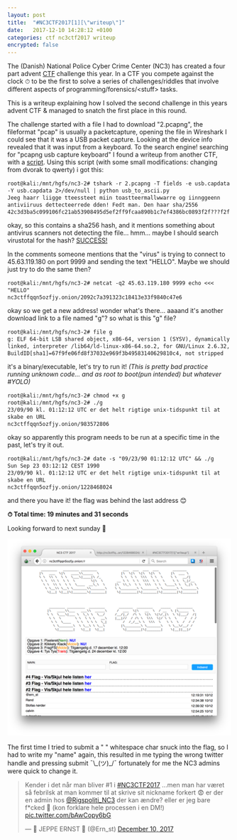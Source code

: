 ```yaml
---
layout: post
title:  "#NC3CTF2017[1][\"writeup\"]"
date:   2017-12-10 14:28:12 +0100
categories: ctf nc3ctf2017 writeup
encrypted: false
---
```

The (Danish) National Police Cyber Crime Center (NC3) has created a four part advent [CTF](https://ctftime.org/ctf-wtf/) challenge this year. In a CTF you compete against the clock ⏱ to be the first to solve a series of challenges/riddles that involve different aspects of programming/forensics/&lt;stuff&gt; tasks.

This is a writeup explaining how I solved the second challenge in this years advent CTF & managed to snatch the first place in this round.

The challenge started with a file I had to download "2.pcapng", the fileformat "pcap" is usually a packetcapture, opening the file in Wireshark I could see that it was a USB packet capture. Looking at the device info revealed that it was input from a keyboard. To the search engine! searching for "pcapng usb capture keyboard" I found a writeup from another CTF, with a [script](https://github.com/WCSC/writeups/tree/master/icectf-2016/intercepted_1). Using this script (with some small modifications: changing from dvorak to qwerty) i got this:

```console
root@kali:/mnt/hgfs/nc3-2# tshark -r 2.pcapng -T fields -e usb.capdata -Y usb.capdata 2>/dev/null | python usb_to_ascii.py 
Jeeg haarr liigge tteessteet miin toastteermallwwarre og iinnggeenn antiviiruus dettecteerrede dden! Fedt man. Den haar sha/2556 42c3d3ba5c099106fc21ab53908495d5ef2ff9fcaa890b1c7ef4386bc0893f2f???f2f
```

okay, so this contains a sha256 hash, and it mentions something about antivirus scanners not detecting the file… hmm… maybe I should search virustotal for the hash? [SUCCESS!](https://www.virustotal.com/#/file/42c3d3ba5c099106fc21ab53908495d5ef2ff9fcaa890b1c7ef4386bc0893f2f/community)

In the comments someone mentions that the "virus" is trying to connect to 45.63.119.180 on port 9999 and sending the text "HELLO". Maybe we should just try to do the same then?

```console
root@kali:/mnt/hgfs/nc3-2# netcat -q2 45.63.119.180 9999 echo <<< "HELLO"
nc3ctffqqn5ozfjy.onion/2092c7a391323c18413e33f9840c47e6
```

okay so we get a new address! wonder what's there… aaaand it's another download link to a file named "g"? so what is this "g" file?

```console
root@kali:/mnt/hgfs/nc3-2# file g
g: ELF 64-bit LSB shared object, x86-64, version 1 (SYSV), dynamically linked, interpreter /lib64/ld-linux-x86-64.so.2, for GNU/Linux 2.6.32, BuildID[sha1]=67f9fe06fd8f37032e969f3b49583140629810c4, not stripped
```

it's a binary/executable, let's try to run it! *(This is pretty bad practice running unknown code… and as root to boot(pun intended) but whatever #YOLO)*

```console
root@kali:/mnt/hgfs/nc3-2# chmod +x g
root@kali:/mnt/hgfs/nc3-2# ./g
23/09/90 kl. 01:12:12 UTC er det helt rigtige unix-tidspunkt til at skabe en URL
nc3ctffqqn5ozfjy.onion/983572806
```

okay so apparently this program needs to be run at a specific time in the past, let's try it out.

```console
root@kali:/mnt/hgfs/nc3-2# date -s "09/23/90 01:12:12 UTC" && ./g
Sun Sep 23 03:12:12 CEST 1990
23/09/90 kl. 01:12:12 UTC er det helt rigtige unix-tidspunkt til at skabe en URL
nc3ctffqqn5ozfjy.onion/1228468024
```

and there you have it! the flag was behind the last address 😊

**⏱ Total time: 19 minutes and 31 seconds**

Looking forward to next sunday 🎅

![Scoreboard](/assets/img/posts/nc3-2-1.png)

The first time I tried to submit a " " whitespace char snuck into the flag, so I had to write my "name" again, this resulted in me typing the wrong twitter handle and pressing submit ¯\\\_(ツ)\_/¯ fortunately for me the NC3 admins were quick to change it.

<blockquote class="twitter-tweet" data-lang="en"><p lang="da" dir="ltr">Kender i det når man bliver #1 i <a href="https://twitter.com/hashtag/NC3CTF2017?src=hash&amp;ref_src=twsrc%5Etfw">#NC3CTF2017</a> …men man har været så febrilsk at man kommer til at skrive sit nickname forkert 😨 er der en admin hos <a href="https://twitter.com/Rigspoliti_NC3?ref_src=twsrc%5Etfw">@Rigspoliti_NC3</a> der kan ændre? eller er jeg bare f*cked 🤡 (kon forklare hele processen i en DM!) <a href="https://t.co/bAwCopy6bG">pic.twitter.com/bAwCopy6bG</a></p>&mdash; 🍂 JEPPE ERNST 🍁 (@Ern_st) <a href="https://twitter.com/Ern_st/status/939822238102179845?ref_src=twsrc%5Etfw">December 10, 2017</a></blockquote>
<script async src="https://platform.twitter.com/widgets.js" charset="utf-8"></script>

